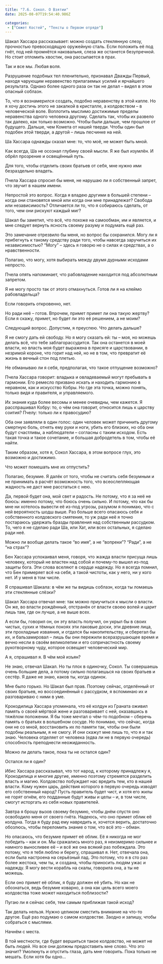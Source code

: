 ```yaml
---
title: "7.6. Сокол. О Взятии"
date: 2025-08-07T19:54:40.986Z

categories:
 - ["Сюжет Костей", "Тексты о Первом отряде"]
---
```


Шакал Хассара рассказывает: можно создать стеклянную слезу, прочностью
превосходящую оружейную сталь. Если положить её под гнёт, под ней
промнётся наковальня, слеза же останется безупречной. Но стоит отломить
хвостик, она рассыпается в прах.

Так и все мы. Любая воля.

Разрушение подобных тел пленительно, признавал Дважды Первый, находя
чарующим неравенство прилагаемых усилий и ярчайшего результата. Однако
более одного раза он так не делал – видел в этом опасный соблазн.

То, что я вознамерился создать, подобно неравенству в этой капле. Но я
хочу достичь этого не закалкой в кристалле, а колдовством – в
человеческой воле. Воплотить мыслимо достижимые пределы неравенства
одного человека другому. Сделать так, чтобы их развело так далеко, как
только возможно. Чтобы были дальше, чем прошлое от будущего. Дальше, чем
Комета от нашей тверди. Чтобы один был подобен этой тверди, а другой –
лишь песчинке на ней.

Ша Хассара однажды сказал мне: то, что моё, не может быть мной.

Как всегда, Ша не осознал глубину своей мысли. Я же был изумлён. И обрёл
прозрение и освещённый путь.

Для того, чтобы отделить своих братьев от себя, мне нужно ими
безраздельно владеть.

Пчела Хассара спросил бы меня, не нарушаю ли я собственный запрет, что
звучит в нашем имени.

Непростой это вопрос. Когда я владею другими в большей степени – когда
они становятся мной или когда они мне принадлежат? Свобода или
независимость? Отличается ли то, что я собираюсь сделать, от того, чем
они рискуют каждый миг?

Шакал бы заметил, что всё, что похоже на самообман, им и является, и мне
следует вернуть ясность своему разуму и подумать ещё раз.

Это замечание отрезвило бы меня, но вопрос бы сохранился. Могу ли я
прибегнуть к такому средству ради того, чтобы навсегда заручиться их
независимостью? “Могу” – здесь я говорю не о силах и средствах, а о
нравственности.

Полагаю, что могу, хотя выбирать между двумя дурными исходами непросто.

Пчела опять напоминает, что рабовладение находится под абсолютным
запретом.

Я не могу просто так от этого отмахнуться. Готов ли я на клеймо
рабовладельца?

Если говорить откровенно, нет.

Но ради неё – готов. Впрочем, примет примет ли она такую жертву? Если я
скажу, примет, но будет ли это её решением, а не моим?

Следующий вопрос. Допустим, я преуспею. Что делать дальше?

Я не смогу дать ей свободу. Но я могу сказать ей: ты – моя, но можешь
делать всё, что тебе заблагорассудится. Так она останется в моей власти,
но власть моя будет выражена в присяге и царствовании, в незримой
короне, что горит над ней, но не в том, что превратит её жизнь в вечный
стон под плетью.

Не обманываю ли я себя, предполагая, что такое отпущение возможно?

Пчела Хассара говорит: владыка и овладеваемый могут пребывать в
гармонии. Его ремесло призвано искать и находить гармонию в неравном,
как и искусство Кобры. Но где эта точка, можно понять, только видя и
правителя, и управляемого.

Их знания куда более весомы и менее очевидны, чем кажется. Я
расспрашивал Кобру: то, о чём она говорит, относится лишь к царству
соития? Пчелу: только ли к правосудию?

Оба они заявляли в один голос: один человек может причинить другому
смертную боль, отнять ему руки и ноги, убить его близких, но оба они
будут счастливы, а наблюдатели – согласны с таким исходом. Есть такая
точка и такое сочетание, и большая добродетель в том, чтобы её найти.

Таким образом, хотя я, Сокол Хассара, в этом вопросе глух, это возможно
и достижимо.

Что может помешать мне их отпустить?

Полагаю, безумие. Я далёк от того, чтобы не считать себя безумным и не
принимать в расчёт возможность того, что всеослепляющая жадность не даст
мне расстаться с нею.

Да, первой будет она, мой свет и радость. Не потому, что я за неё не
боюсь: именно потому, что боюсь очень сильно. И потому, что как бы мне
ни хотелось вывести её из-под угрозы, разумом я понимаю, что с ней
вероятность шодш выше. Раз больше всего опасаюсь себя и собственного
колдовского смятения, то уж ради неё я точно постараюсь удержать бразды
правления над собственным рассудком. То, чего я не сделаю ради Ша, или
Хат, или всех остальных, я сделаю ради неё.

Можно ли вообще делать такое “во имя”, а не “вопреки”? “Ради”, а не “на
страх”?

Бен Хассара успокаивал меня, говоря, что жажда власти присуща лишь
человеку, который не властен над собой и почему-то вышел из-под защиты
бога. Эти слова вселяют в сердце надежду. Но я всегда помнил, что Бен
примеряет всё на себя, а такой чистоты, как у него, ни у кого нет. И у
меня в том числе.

Я спрашивал Шакала: в чём же ты видишь соблазн, когда ты ломаешь эти
стеклянные слёзки?

Шакал Хассара отвечал мне: так можно приучиться к мысли о власти. Он же,
во власти рождённый, отстранён от власти своею волей и царит лишь там,
где он лучше, а не выше всех.

А если бы, говорил он, он эту власть получил, он укрыл бы в своих
чистых, сухих и тёмных покоях эти лаковые доски, эти древние лица, эти
прохладные изваяния, и отдался бы накопительству, и сберегал бы их, и
бальзамировал – лишь бы они пережили всеразрушающее время и вечно несли
в своём великолепии и его сопричастность своему рукотворному чуду,
которое освещает человеческий мир.

А я, спрашивал я. В чём мой изъян?

Не знаю, отвечал Шакал. Но ты плох в одиночку, Сокол. Ты совершаешь
очень большие дела, а потому сильно полагаешься на своих братьев и
сестёр. Я даже не знаю, каков ты, когда одинок.

Мне было горько. Но Шакал был прав. Поэтому сейчас, отделённый от своих
братьев, но воссоединённый с рассудком, я вспоминаю их и разговариваю с
ними в уме.

Крокодилица Хассара упоминала, что её колдун из Граната оживил память о
своей мёртвой жене и разговаривает с ней, оказавшись в тяжёлом
положении. Я бы тоже мечтал о чём-то подобном – сберечь память о братьях
в волшебном сосуде. Но понимаю, что сейчас, когда они не со мной,
восстановить их по памяти так, чтобы они были подобны реальным, я не
смогу. И они скажут мне лишь то, что я и так знаю. Человека отделяет от
человека (едва ли не в первую очередь) способность преподнести
неожиданность.

Можно ли делать такое, пока ты не остался один?

Остался ли я один?

Ибис Хассара рассказывал, что тот народ, к которому принадлежу я,
Крокодилица и многие другие, именно поэтому стремятся разделить власть и
магию. Колдовство побуждает нас вредить тем, кто в нашей власти. Кому
нужен царь, действия которого в первую очередь изводят его собственный
народ? Пусть правитель будет чист, и хотя его жилы не горят огнём, его
подданные будут живы и целы – и, в том числе, смогут исторгать из себя
новых правителей.

Завтра я брошу вызов своему безумию, чтобы днём спустя оно освободило
меня от своего гнёта. Надеюсь, что оно примет облик её колдуна. Тогда я
буду рад ему навредить и, хочется верить, достаточно обозлюсь, чтобы
переломить знание о том, что всё это – обман.

Но опасаюсь, что безумие примет её облик. Её я никогда не мог победить –
как и он. Мы сражались много раз, я неизмеримо сильнее и намного
выносливее её – и всё же она всякий раз побеждала. Это потому, что я
тебя люблю и берегу, спрашивал я. Нет, отвечала она, если была настроена
на серьёзный лад. Это потому, что я в сто раз более жестока, чем ты, и
создана, чтобы приносить людям ужас и надежду. Я могу вести корабль на
скалы, говорила она, а ты не можешь.

Если оно примет её облик, я буду должен её убить. Но как не обознаться,
ведь безумие коварно, а она как цель всего моего колдовства тоже может
находиться поблизости?

Пугаю ли я сейчас себя, тем самым приближая такой исход?

Так делать нельзя. Нужно целиком сместить внимание на что-то другое. Ещё
раз подумаю о самом колдовстве. Заодно и запишу, чтобы собраться с
мыслями.

Начнём с места.

В той местности, где будет вершиться такое колдовство, не может не быть
людей. Но все они должны предоставить мне слово. Что это значит?
Умолкнуть и опустить глаза, дать мне говорить. Пока только не мешать.
Если хотя бы одно…
